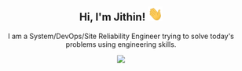 <div align="center">
<h2> Hi, I'm Jithin! <img src="https://github.com/jjscaria/jjscaria/blob/master/Hi.gif" width="30"></h2>

I am a System/DevOps/Site Reliability Engineer trying to solve today's problems using engineering skills.

<a href="https://jjscaria.com/" target="_blank" rel="noopener noreferrer">
  <img src="https://img.shields.io/badge/WEBSITE-8A2BE2?style=for-the-badge&logoColor=white"/>
</a>
</div>
